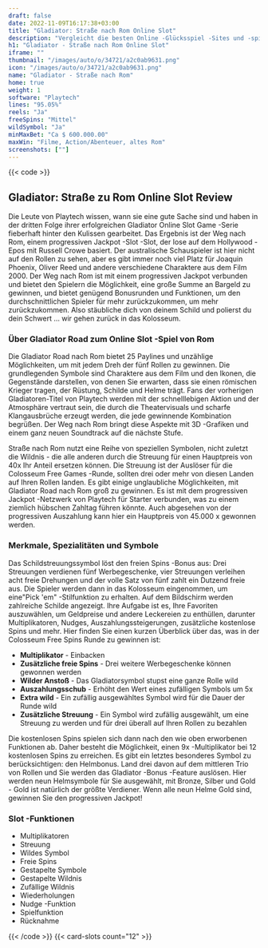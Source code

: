 ```yaml
---
draft: false
date: 2022-11-09T16:17:38+03:00
title: "Gladiator: Straße nach Rom Online Slot"
description: "Vergleicht die besten Online -Glücksspiel -Sites und -spiele Kanadas.  Unabhängige Produktbewertungen und exklusive Anmeldeangebote. Jetzt spielen!"
h1: "Gladiator - Straße nach Rom Online Slot"
iframe: ""
thumbnail: "/images/auto/o/34721/a2c0ab9631.png"
icon: "/images/auto/o/34721/a2c0ab9631.png"
name: "Gladiator - Straße nach Rom"
home: true
weight: 1
software: "Playtech"
lines: "95.05%"
reels: "Ja"
freeSpins: "Mittel"
wildSymbol: "Ja"
minMaxBet: "Ca $ 600.000.00"
maxWin: "Filme, Action/Abenteuer, altes Rom"
screenshots: [""]
---
```


{{< code >}}<h2>Gladiator: Straße zu Rom Online Slot Review</h2><p>Die Leute von Playtech wissen, wann sie eine gute Sache sind und haben in der dritten Folge ihrer erfolgreichen Gladiator Online Slot Game -Serie fieberhaft hinter den Kulissen gearbeitet. Das Ergebnis ist der Weg nach Rom, einem progressiven Jackpot -Slot -Slot, der lose auf dem Hollywood -Epos mit Russell Crowe basiert. Der australische Schauspieler ist hier nicht auf den Rollen zu sehen, aber es gibt immer noch viel Platz für Joaquin Phoenix, Oliver Reed und andere verschiedene Charaktere aus dem Film 2000. Der Weg nach Rom ist mit einem progressiven Jackpot verbunden und bietet den Spielern die Möglichkeit, eine große Summe an Bargeld zu gewinnen, und bietet genügend Bonusrunden und Funktionen, um den durchschnittlichen Spieler für mehr zurückzukommen, um mehr zurückzukommen. Also stäubliche dich von deinem Schild und polierst du dein Schwert ... wir gehen zurück in das Kolosseum.</p><h3>Über Gladiator Road zum Online Slot -Spiel von Rom</h3><p>Die Gladiator Road nach Rom bietet 25 Paylines und unzählige Möglichkeiten, um mit jedem Dreh der fünf Rollen zu gewinnen. Die grundlegenden Symbole sind Charaktere aus dem Film und den Ikonen, die Gegenstände darstellen, von denen Sie erwarten, dass sie einen römischen Krieger tragen, der Rüstung, Schilde und Helme trägt. Fans der vorherigen Gladiatoren-Titel von Playtech werden mit der schnelllebigen Aktion und der Atmosphäre vertraut sein, die durch die Theatervisuals und scharfe Klangausbrüche erzeugt werden, die jede gewinnende Kombination begrüßen. Der Weg nach Rom bringt diese Aspekte mit 3D -Grafiken und einem ganz neuen Soundtrack auf die nächste Stufe.</p><p>Straße nach Rom nutzt eine Reihe von speziellen Symbolen, nicht zuletzt die Wildnis - die alle anderen durch die Streuung für einen Hauptpreis von 40x Ihr Anteil ersetzen können. Die Streuung ist der Auslöser für die Colosseum Free Games -Runde, sollten drei oder mehr von diesen Landen auf Ihren Rollen landen. Es gibt einige unglaubliche Möglichkeiten, mit Gladiator Road nach Rom groß zu gewinnen. Es ist mit dem progressiven Jackpot -Netzwerk von Playtech für Starter verbunden, was zu einem ziemlich hübschen Zahltag führen könnte. Auch abgesehen von der progressiven Auszahlung kann hier ein Hauptpreis von 45.000 x gewonnen werden.</p><h3>Merkmale, Spezialitäten und Symbole</h3><p>Das Schildstreuungssymbol löst den freien Spins -Bonus aus: Drei Streuungen verdienen fünf Werbegeschenke, vier Streuungen verleihen acht freie Drehungen und der volle Satz von fünf zahlt ein Dutzend freie aus. Die Spieler werden dann in das Kolosseum eingenommen, um eine"Pick 'em" -Stilfunktion zu erhalten. Auf dem Bildschirm werden zahlreiche Schilde angezeigt. Ihre Aufgabe ist es, Ihre Favoriten auszuwählen, um Geldpreise und andere Leckereien zu enthüllen, darunter Multiplikatoren, Nudges, Auszahlungssteigerungen, zusätzliche kostenlose Spins und mehr. Hier finden Sie einen kurzen Überblick über das, was in der Colosseum Free Spins Runde zu gewinnen ist:</p><ul><li><strong>Multiplikator</strong> - Einbacken</li><li><strong>Zusätzliche freie Spins</strong> - Drei weitere Werbegeschenke können gewonnen werden</li><li><strong>Wilder Anstoß</strong> - Das Gladiatorsymbol stupst eine ganze Rolle wild</li><li><strong>Auszahlungsschub</strong> - Erhöht den Wert eines zufälligen Symbols um 5x</li><li><strong>Extra wild</strong> - Ein zufällig ausgewähltes Symbol wird für die Dauer der Runde wild</li><li><strong>Zusätzliche Streuung</strong> - Ein Symbol wird zufällig ausgewählt, um eine Streuung zu werden und für drei überall auf Ihren Rollen zu bezahlen</li></ul><p>Die kostenlosen Spins spielen sich dann nach den wie oben erworbenen Funktionen ab. Daher besteht die Möglichkeit, einen 9x -Multiplikator bei 12 kostenlosen Spins zu erreichen. Es gibt ein letztes besonderes Symbol zu berücksichtigen: den Helmbonus. Land drei davon auf dem mittleren Trio von Rollen und Sie werden das Gladiator -Bonus -Feature auslösen. Hier werden neun Helmsymbole für Sie ausgewählt, mit Bronze, Silber und Gold - Gold ist natürlich der größte Verdiener. Wenn alle neun Helme Gold sind, gewinnen Sie den progressiven Jackpot!</p><h3>
Slot -Funktionen</h3><ul>
<li></span>
Multiplikatoren</li>
<li></span>
Streuung</li>
<li></span>
Wildes Symbol</li>
<li></span>
Freie Spins</li>
<li></span>
Gestapelte Symbole</li>
<li></span>
Gestapelte Wildnis</li>
<li></span>
Zufällige Wildnis</li>
<li></span>
Wiederholungen</li>
<li></span>
Nudge -Funktion</li>
<li></span>
Spielfunktion</li>
<li></span>
Rücknahme</li></ul>{{< /code >}}
 {{< card-slots count="12" >}}